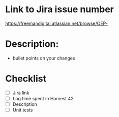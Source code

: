 # Link to Jira issue number
  https://freemandigital.atlassian.net/browse/OEP-
  
# Description:
  - bullet points on your changes

# Checklist
  - [ ] Jira link
  - [ ] Log time spent in Harvest 42
  - [ ] Description
  - [ ] Unit tests

